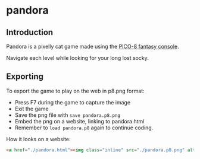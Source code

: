 # pandora

## Introduction

Pandora is a pixelly cat game made using the [PICO-8 fantasy console](https://www.lexaloffle.com/pico-8.php).

Navigate each level while looking for your long lost socky.

## Exporting

To export the game to play on the web in p8.png format:

* Press F7 during the game to capture the image
* Exit the game
* Save the png file with `save pandora.p8.png`
* Embed the png on a website, linking to pandora.html
* Remember to `load pandora.p8` again to continue coding.

How it looks on a website:

```html
<a href="./pandora.html"><img class="inline" src="./pandora.p8.png" alt="Play pixelly cat game"/></a>
```

